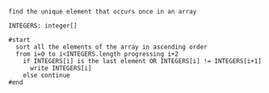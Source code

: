     find the unique element that occurs once in an array

    INTEGERS: integer[]

    #start
      sort all the elements of the array in ascending order
      from i=0 to i<INTEGERS.length progressing i+2
        if INTEGERS[i] is the last element OR INTEGERS[i] != INTEGERS[i+1]
          write INTEGERS[i]
        else continue
    #end
